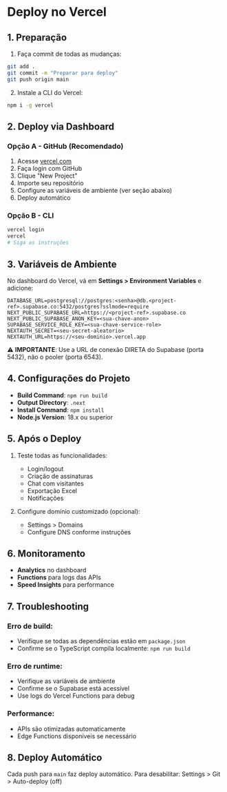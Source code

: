 # Deploy no Vercel

## 1. Preparação

1. Faça commit de todas as mudanças:
```bash
git add .
git commit -m "Preparar para deploy"
git push origin main
```

2. Instale a CLI do Vercel:
```bash
npm i -g vercel
```

## 2. Deploy via Dashboard

### Opção A - GitHub (Recomendado)
1. Acesse [vercel.com](https://vercel.com)
2. Faça login com GitHub
3. Clique "New Project"
4. Importe seu repositório
5. Configure as variáveis de ambiente (ver seção abaixo)
6. Deploy automático

### Opção B - CLI
```bash
vercel login
vercel
# Siga as instruções
```

## 3. Variáveis de Ambiente

No dashboard do Vercel, vá em **Settings > Environment Variables** e adicione:

```env
DATABASE_URL=postgresql://postgres:<senha>@db.<project-ref>.supabase.co:5432/postgres?sslmode=require
NEXT_PUBLIC_SUPABASE_URL=https://<project-ref>.supabase.co
NEXT_PUBLIC_SUPABASE_ANON_KEY=<sua-chave-anon>
SUPABASE_SERVICE_ROLE_KEY=<sua-chave-service-role>
NEXTAUTH_SECRET=<seu-secret-aleatorio>
NEXTAUTH_URL=https://<seu-dominio>.vercel.app
```

⚠️ **IMPORTANTE**: Use a URL de conexão DIRETA do Supabase (porta 5432), não o pooler (porta 6543).

## 4. Configurações do Projeto

- **Build Command**: `npm run build`
- **Output Directory**: `.next`
- **Install Command**: `npm install`
- **Node.js Version**: 18.x ou superior

## 5. Após o Deploy

1. Teste todas as funcionalidades:
   - Login/logout
   - Criação de assinaturas
   - Chat com visitantes
   - Exportação Excel
   - Notificações

2. Configure domínio customizado (opcional):
   - Settings > Domains
   - Configure DNS conforme instruções

## 6. Monitoramento

- **Analytics** no dashboard
- **Functions** para logs das APIs  
- **Speed Insights** para performance

## 7. Troubleshooting

### Erro de build:
- Verifique se todas as dependências estão em `package.json`
- Confirme se o TypeScript compila localmente: `npm run build`

### Erro de runtime:
- Verifique as variáveis de ambiente
- Confirme se o Supabase está acessível
- Use logs do Vercel Functions para debug

### Performance:
- APIs são otimizadas automaticamente
- Edge Functions disponíveis se necessário

## 8. Deploy Automático

Cada push para `main` faz deploy automático.
Para desabilitar: Settings > Git > Auto-deploy (off)
